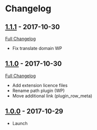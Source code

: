 # Changelog

## [1.1.1](https://github.com/rvola/woo-cancel-abandonned-order/tree/1.1.1) - 2017-10-30
[Full Changelog](https://github.com/rvola/woo-cancel-abandonned-order/compare/1.1.0...1.1.1)

* Fix translate domain WP

## [1.1.0](https://github.com/rvola/woo-cancel-abandonned-order/tree/1.1.0) - 2017-10-30
[Full Changelog](https://github.com/rvola/woo-cancel-abandonned-order/compare/1.0.0...1.1.0)

* Add extension licence files
* Rename path plugin (WP)
* Move additional link (plugin_row_meta)

## [1.0.0](https://github.com/rvola/woo-cancel-abandonned-order/tree/1.0.0) - 2017-10-29

* Launch
